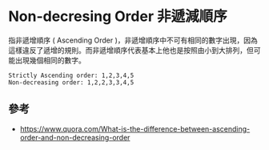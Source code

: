 # Non-decresing Order 非遞減順序
指非遞增順序 ( Ascending Order )，非遞增順序中不可有相同的數字出現，因為這樣違反了遞增的規則。而非遞增順序代表基本上他也是按照由小到大排列，但可能出現幾個相同的數字。

```
Strictly Ascending order: 1,2,3,4,5
Non-decreasing order: 1,2,2,3,3,4,5
```

## 參考
* https://www.quora.com/What-is-the-difference-between-ascending-order-and-non-decreasing-order